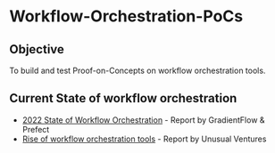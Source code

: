 # Workflow-Orchestration-PoCs

## Objective

To build and test Proof-on-Concepts on workflow orchestration tools.

## Current State of workflow orchestration

- [2022 State of Workflow Orchestration](https://gradientflow.com/wp-content/uploads/2022/06/GradientFlow-2022-Workflow-Orchestration-Report.pdf) - Report by GradientFlow & Prefect
- [Rise of workflow orchestration tools](https://www.unusual.vc/post/unusual-tech-workflow-orchestration-white-paper) - Report by Unusual Ventures